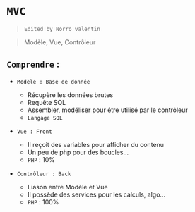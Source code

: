 # `MVC`
> `Edited by Norro valentin` 

> Modèle, Vue, Contrôleur

## `Comprendre` :
  * `Modèle : Base de donnée`
    * Récupère les données brutes
    * Requête SQL
    * Assembler, modéliser pour être utilisé par le contrôleur
    * `Langage SQL`

  * `Vue : Front`
    * Il reçoit des variables pour afficher du contenu
    * Un peu de php pour des boucles...
    * `PHP` : 10%

  * `Contrôleur : Back`
    * Liason entre Modèle et Vue
    * Il possède des services pour les calculs, algo...
    * `PHP` : 100%
